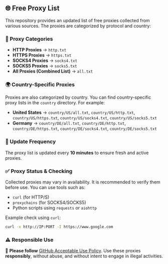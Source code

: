## 🌐 Free Proxy List  

This repository provides an updated list of free proxies collected from various sources. The proxies are categorized by protocol and country:

### 📌 Proxy Categories  

- **HTTP Proxies** → `http.txt`  
- **HTTPS Proxies** → `https.txt`  
- **SOCKS4 Proxies** → `socks4.txt`  
- **SOCKS5 Proxies** → `socks5.txt`  
- **All Proxies (Combined List)** → `all.txt`  

### 🌍 Country-Specific Proxies  

Proxies are also categorized by country. You can find country-specific proxy lists in the `country` directory. For example:
- **United States** → `country/US/all.txt`, `country/US/http.txt`, `country/US/https.txt`, `country/US/socks4.txt`, `country/US/socks5.txt`
- **Germany** → `country/DE/all.txt`, `country/DE/http.txt`, `country/DE/https.txt`, `country/DE/socks4.txt`, `country/DE/socks5.txt`

### 🔄 Update Frequency  

The proxy list is updated every **10 minutes** to ensure fresh and active proxies.  

### ✅ Proxy Status & Checking  

Collected proxies may vary in availability. It is recommended to verify them before use. You can use tools such as:  

- `curl` (for HTTP/S)  
- `proxychains` (for SOCKS4/SOCKS5)  
- Python scripts using `requests` or `aiohttp`  

Example check using `curl`:  

```sh
curl -x http://IP:PORT -I https://www.google.com
```

### ⚠️ Responsible Use  

🛑 **Please follow** [GitHub Acceptable Use Policy](https://docs.github.com/en/site-policy/acceptable-use-policies/github-acceptable-use-policies). Use these proxies **responsibly**, without abuse, and without intent to engage in illegal activities.
